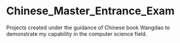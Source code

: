 # Chinese_Master_Entrance_Exam
 Projects created under the guidance of Chinese book Wangdao to demonstrate my capability in the computer science field.
